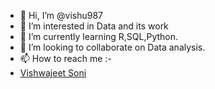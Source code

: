 - 👋 Hi, I’m @vishu987
- 👀 I’m interested in Data and its work
- 🌱 I’m currently learning R,SQL,Python.
- 💞️ I’m looking to collaborate on Data analysis.
- 📫 How to reach me :-
- <div class="badge-base LI-profile-badge" data-locale="en_US" data-size="medium" data-theme="dark" data-type="VERTICAL" data-vanity="vishwajeetsoni" data-version="v1"><a class="badge-base__link LI-simple-link" href="https://in.linkedin.com/in/vishwajeetsoni?trk=profile-badge">Vishwajeet Soni</a></div>
               

<!---
vishu987/vishu987 is a ✨ special ✨ repository because its `README.md` (this file) appears on your GitHub profile.
You can click the Preview link to take a look at your changes.
--->
